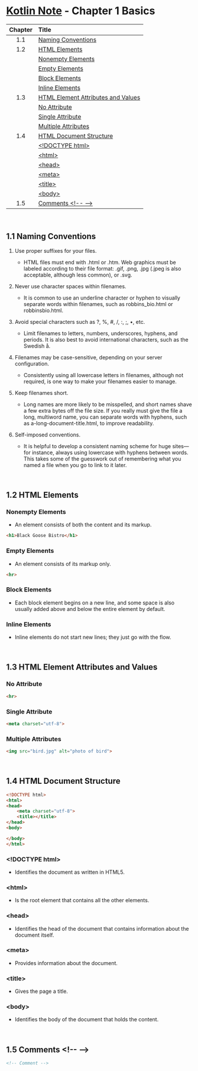 # [Kotlin Note](../../README.md) - Chapter 1 Basics
| Chapter | Title |
| :-: | :- |
| 1.1 | [Naming Conventions](#11-naming-conventions) |
| 1.2 | [HTML Elements](#12-html-elements) |
|  | [Nonempty Elements](#nonempty-elements) |
|  | [Empty Elements](#empty-elements) |
|  | [Block Elements](#block-elements) |
|  | [Inline Elements](#inline-elements) |
| 1.3 | [HTML Element Attributes and Values](#13-html-element-attributes-and-values) |
|  | [No Attribute](#no-attribute) |
|  | [Single Attribute](#single-attribute) |
|  | [Multiple Attributes](#multiple-attributes) |
| 1.4 | [HTML Document Structure](#14-html-document-structure) |
|  | [\<!DOCTYPE html>](#doctype-html) |
|  | [\<html>](#html) |
|  | [\<head>](#head) |
|  | [\<meta>](#meta) |
|  | [\<title>](#title) |
|  | [\<body>](#body) |
| 1.5 | [Comments \<!-- -->](#15-comments) |

<br>

## 1.1 Naming Conventions
1. Use proper suffixes for your files.
    - HTML files must end with .html or .htm. Web graphics must be labeled according to their file format: .gif, .png, .jpg (.jpeg is also acceptable, although less common), or .svg.

2. Never use character spaces within filenames.
    - It is common to use an underline character or hyphen to visually separate words within filenames, such as robbins_bio.html or robbinsbio.html.

3. Avoid special characters such as ?, %, #, /, :, ;, •, etc.
    - Limit filenames to letters, numbers, underscores, hyphens, and periods. It is also best to avoid international characters, such as the Swedish å.

4. Filenames may be case-sensitive, depending on your server configuration.
    - Consistently using all lowercase letters in filenames, although not required, is one way to make your filenames easier to manage.

5. Keep filenames short.
    - Long names are more likely to be misspelled, and short names shave a few extra bytes off the file size. If you really must give the file a long, multiword name, you can separate words with hyphens, such as a-long-document-title.html, to improve readability.

6. Self-imposed conventions.
    - It is helpful to develop a consistent naming scheme for huge sites—for instance, always using lowercase with hyphens between words. This takes some of the guesswork out of remembering what you named a file when you go to link to it later.

<br>

## 1.2 HTML Elements
### Nonempty Elements
- An element consists of both the content and its markup.
```html
<h1>Black Goose Bistro</h1>
```

### Empty Elements
- An element consists of its markup only.
```html
<hr>
```

### Block Elements
- Each block element begins on a new line, and some space is also usually added above and below the entire element by default.

### Inline Elements
- Inline elements do not start new lines; they just go with the flow.

<br>

## 1.3 HTML Element Attributes and Values
### No Attribute
```html
<hr>
```

### Single Attribute
```html
<meta charset="utf-8">
```

### Multiple Attributes
```html
<img src="bird.jpg" alt="photo of bird">
```

<br>

## 1.4 HTML Document Structure
```html
<!DOCTYPE html>
<html>
<head>
    <meta charset="utf-8">
    <title></title>
</head>
<body>

</body>
</html>
```

### \<!DOCTYPE html>
- Identifies the document as written in HTML5.

### \<html>
- Is the root element that contains all the other elements.

### \<head>
- Identifies the head of the document that contains information about the document itself.

### \<meta>
- Provides information about the document.

### \<title>
- Gives the page a title.

### \<body>
- Identifies the body of the document that holds the content.

<br>

## 1.5 Comments \<!-- -->
```html
<!-- Comment -->
```

<br>
